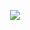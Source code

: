 <p align="center">
  <a href="https://skillicons.dev">
    <img src="https://skillicons.dev/icons?i=html,css,js,Tilwinds" />
  </a>
</p>
